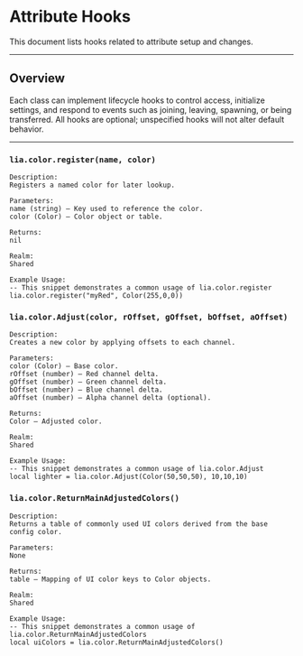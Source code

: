 # Attribute Hooks

This document lists hooks related to attribute setup and changes.

---

## Overview

Each class can implement lifecycle hooks to control access, initialize settings, and respond to events such as joining, leaving, spawning, or being transferred. All hooks are optional; unspecified hooks will not alter default behavior.

---

### `lia.color.register(name, color)`

    
    Description:
    Registers a named color for later lookup.
    
    Parameters:
    name (string) – Key used to reference the color.
    color (Color) – Color object or table.
    
    Returns:
    nil
    
    Realm:
    Shared
    
    Example Usage:
    -- This snippet demonstrates a common usage of lia.color.register
    lia.color.register("myRed", Color(255,0,0))

### `lia.color.Adjust(color, rOffset, gOffset, bOffset, aOffset)`

    
    Description:
    Creates a new color by applying offsets to each channel.
    
    Parameters:
    color (Color) – Base color.
    rOffset (number) – Red channel delta.
    gOffset (number) – Green channel delta.
    bOffset (number) – Blue channel delta.
    aOffset (number) – Alpha channel delta (optional).
    
    Returns:
    Color – Adjusted color.
    
    Realm:
    Shared
    
    Example Usage:
    -- This snippet demonstrates a common usage of lia.color.Adjust
    local lighter = lia.color.Adjust(Color(50,50,50), 10,10,10)

### `lia.color.ReturnMainAdjustedColors()`

    
    Description:
    Returns a table of commonly used UI colors derived from the base config color.
    
    Parameters:
    None
    
    Returns:
    table – Mapping of UI color keys to Color objects.
    
    Realm:
    Shared
    
    Example Usage:
    -- This snippet demonstrates a common usage of lia.color.ReturnMainAdjustedColors
    local uiColors = lia.color.ReturnMainAdjustedColors()
